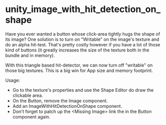 # unity_image_with_hit_detection_on_shape
Have you ever wanted a button whose click-area tightly hugs the shape of its image?
One solution is to turn on "Writable" on the image's texture and do an alpha hit-test. That's pretty costly however if you have a lot of those kind of buttons (it greatly increases the size of the texture both in the bundle and in memory).

With this triangle based hit-detector, we can now turn off "writable" on those big textures. This is a big win for App size and memory footprint.

Usage:
- Go to the texture's properties and use the Shape Editor do draw the clickable area.
- On the Button, remove the Image component.
- Add an ImageWithHitDetectionOnShape component.
- Don't forget to patch up the &lt;Missing Image> link the in the Button component again.
